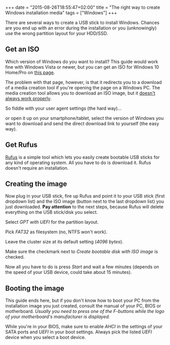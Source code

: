 +++
date = "2015-08-26T18:55:47+02:00"
title = "The right way to create Windows installation media"
tags = ["Windows"]
+++

There are several ways to create a USB stick to install Windows. Chances are you end up with an error during the installation or you (unknowingly) use the wrong partition layout for your HDD/SSD.

## Get an ISO

Which version of Windows do you want to install? This guide would work fine with Windows Vista or newer, but you can get an ISO for Windows 10 Home/Pro on [this page](https://www.microsoft.com/en-us/software-download/windows10ISO).

The problem with that page, however, is that it redirects you to a download of a media creation tool if you're opening the page on a Windows PC. The media creation tool allows you to download an ISO image, but it [doesn't always work properly](http://d.ibtimes.co.uk/en/full/1451630/windows-10-installation-errors.png).

So fiddle with your user agent settings (the hard way)...

or open it up on your smartphone/tablet, select the version of Windows you want to download and send the direct download link to yourself (the easy way).

## Get Rufus

[Rufus](http://rufus.akeo.ie/) is a simple tool which lets you easily create bootable USB sticks for any kind of operating system. All you have to do is download it. Rufus doesn't require an installation.

## Creating the image

Now plug in your USB stick, fire up Rufus and point it to your USB stick (first dropdown list) and the ISO image (button next to the last dropdown list) you just downloaded. **Pay attention** to the next steps, because Rufus will delete everything on the USB stick/disk you select.

Select *GPT with UEFI* for the partition layout.

Pick *FAT32* as filesystem (no, NTFS won't work).

Leave the cluster size at its default setting (*4096 bytes*).

Make sure the checkmark next to *Create bootable disk with ISO image* is checked.

Now all you have to do is press *Start* and wait a few minutes (depends on the speed of your USB device, could take about 15 minutes).

## Booting the image

This guide ends here, but if you don't know how to boot your PC from the installation image you just created, consult the manual of your PC, BIOS or motherboard. *Usually you need to press one of the F-buttons while the logo of your motherboard's manufacturer is displayed.*

While you're in your BIOS, make sure to enable *AHCI* in the settings of your SATA ports and *UEFI* in your boot settings. Always pick the listed *UEFI* device when you select a boot device.